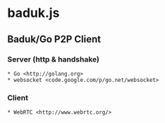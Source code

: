 # baduk.js

## Baduk/Go P2P Client

### Server (http & handshake)
	* Go <http://golang.org>
	* websocket <code.google.com/p/go.net/websocket>

### Client
	* WebRTC <http://www.webrtc.org/>